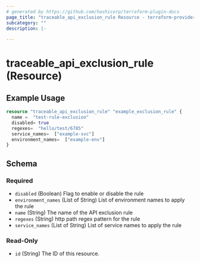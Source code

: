 ```yaml
---
# generated by https://github.com/hashicorp/terraform-plugin-docs
page_title: "traceable_api_exclusion_rule Resource - terraform-provider-traceable"
subcategory: ""
description: |-
  
---
```


# traceable_api_exclusion_rule (Resource)



## Example Usage

```terraform
resource "traceable_api_exclusion_rule" "example_exclusion_rule" {
  name =  "test-rule-exclusion"
  disabled= true
  regexes=  "hello/test/6785"
  service_names=  ["example-svc"]
  environment_names=  ["example-env"]
}
```

<!-- schema generated by tfplugindocs -->
## Schema

### Required

- `disabled` (Boolean) Flag to enable or disable the rule
- `environment_names` (List of String) List of environment names to apply the rule
- `name` (String) The name of the API exclusion rule
- `regexes` (String) http path regex pattern for the rule
- `service_names` (List of String) List of service names to apply the rule

### Read-Only

- `id` (String) The ID of this resource.
